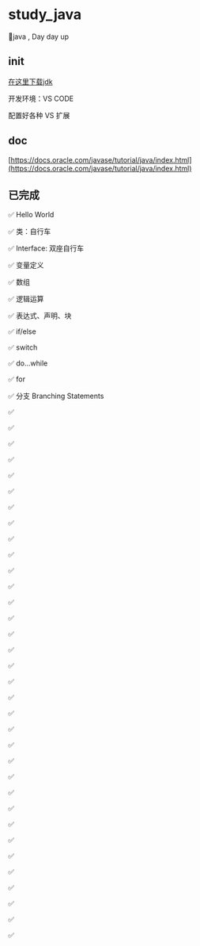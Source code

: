 # study_java
🥤java , Day day up

## init
[在这里下载jdk](https://download.oracle.com/otn/java/jdk/11.0.3+12/37f5e150db5247ab9333b11c1dddcd30/jdk-11.0.3_windows-x64_bin.exe)

开发环境：VS CODE

配置好各种 VS 扩展
## doc
[https://docs.oracle.com/javase/tutorial/java/index.html](https://docs.oracle.com/javase/tutorial/java/index.html)

## 已完成

✅ Hello World

✅ 类：自行车

✅ Interface: 双座自行车

✅ 变量定义

✅ 数组

✅ 逻辑运算

✅ 表达式、声明、块

✅ if/else

✅ switch

✅ do...while

✅ for

✅ 分支 Branching Statements

✅ 

✅ 

✅ 

✅ 

✅ 

✅ 

✅ 

✅ 

✅ 

✅ 

✅ 

✅ 

✅ 

✅ 

✅ 

✅ 

✅ 

✅ 

✅ 

✅ 

✅ 

✅ 

✅ 

✅ 

✅ 

✅ 

✅ 

✅ 

✅ 

✅ 

✅ 

✅ 

✅ 

✅ 